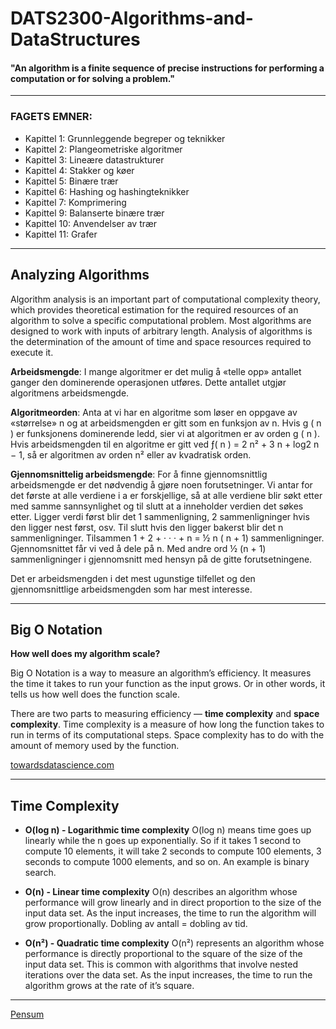 # DATS2300-Algorithms-and-DataStructures

<h4>"An algorithm is a finite sequence of precise instructions for performing a computation or for solving a problem."</h4>

---

### FAGETS EMNER:
* Kapittel 1: Grunnleggende begreper og teknikker
* Kapittel 2: Plangeometriske algoritmer
* Kapittel 3: Lineære datastrukturer
* Kapittel 4: Stakker og køer
* Kapittel 5: Binære trær
* Kapittel 6: Hashing og hashingteknikker
* Kapittel 7: Komprimering
* Kapittel 9: Balanserte binære trær
* Kapittel 10: Anvendelser av trær
* Kapittel 11: Grafer

---

## Analyzing Algorithms

Algorithm analysis is an important part of computational complexity theory, which provides theoretical estimation for the required resources of an algorithm to solve a specific computational problem. Most algorithms are designed to work with inputs of arbitrary length. Analysis of algorithms is the determination of the amount of time and space resources required to execute it.

**Arbeidsmengde**: I mange algoritmer er det mulig å «telle opp» antallet ganger den dominerende operasjonen
utføres. Dette antallet utgjør algoritmens arbeidsmengde.

**Algoritmeorden**: Anta at vi har en algoritme som løser en oppgave av «størrelse» n og at arbeidsmengden er gitt
som en funksjon av n. Hvis g ( n ) er funksjonens dominerende ledd, sier vi at algoritmen er av orden g ( n ).
Hvis arbeidsmengden til en algoritme er gitt ved ƒ( n ) = 2 n² + 3 n + log2 n − 1, så er algoritmen av orden n² eller
av kvadratisk orden.

**Gjennomsnittelig arbeidsmengde**: For å finne gjennomsnittlig arbeidsmengde er det nødvendig å gjøre noen
forutsetninger. Vi antar for det første at alle verdiene i a er forskjellige, så at alle verdiene blir søkt etter med samme
sannsynlighet og til slutt at a inneholder verdien det søkes etter. Ligger verdi først blir det 1 sammenligning, 2
sammenligninger hvis den ligger nest først, osv. Til slutt hvis den ligger bakerst blir det n sammenligninger.
Tilsammen 1 + 2 + · · · + n = ½ n ( n + 1) sammenligninger. Gjennomsnittet får vi ved å dele på n. Med andre ord
½ (n + 1) sammenligninger i gjennomsnitt med hensyn på de gitte forutsetningene.

Det er arbeidsmengden i det mest ugunstige tilfellet og den gjennomsnittlige arbeidsmengden som har mest
interesse.

---

## Big O Notation 

**How well does my algorithm scale?**

Big O Notation is a way to measure an algorithm’s efficiency. It measures the time it takes to run your function as the input grows. Or in other words, it tells us how well does the function scale.

There are two parts to measuring efficiency —  **time complexity** and **space complexity**. Time complexity is a measure of how long the function takes to run in terms of its computational steps. Space complexity has to do with the amount of memory used by the function.

[towardsdatascience.com](https://towardsdatascience.com/introduction-to-big-o-notation-820d2e25d3fd)

---

## Time Complexity
- **O(log n) - Logarithmic time complexity** 
O(log n) means time goes up linearly while the n goes up exponentially. So if it takes 1 second to compute 10 elements, it will take 2 seconds to compute 100
elements, 3 seconds to compute 1000 elements, and so on. An example is binary search.

- **O(n) - Linear time complexity**
 O(n) describes an algorithm whose performance will grow linearly and in direct proportion to the size of the input data set. As the input increases, the time to run the algorithm will grow proportionally. Dobling av antall = dobling av tid.

- **O(n²) - Quadratic time complexity**
 O(n²) represents an algorithm whose performance is directly proportional to the square of the size of the input data set. This is common with algorithms that involve nested iterations over the data set. As the input increases, the time to run the algorithm grows at the rate of it’s square.
 
 ---
 
[Pensum](https://www.cs.hioa.no/~ulfu/appolonius/index.html)

